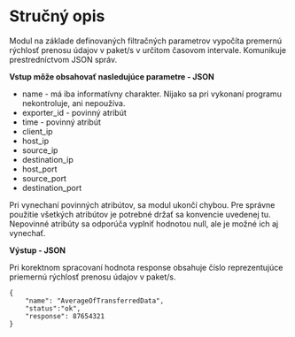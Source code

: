 Stručný opis
===================

Modul na základe definovaných filtračných parametrov vypočíta premernú rýchlosť prenosu údajov v paket/s v určitom časovom intervale. Komunikuje prestredníctvom JSON správ. 

**Vstup môže obsahovať nasledujúce parametre - JSON**

 - name - má iba informatívny charakter. Nijako sa pri vykonaní programu nekontroluje, ani nepoužíva.
 - exporter_id - povinný atribút
 - time - povinný atribút
 - client_ip
 - host_ip
 - source_ip
 - destination_ip
 - host_port
 - source_port
 - destination_port 

Pri vynechaní povinných atribútov, sa modul ukončí chybou. Pre správne použitie všetkých atribútov je potrebné držať sa konvencie uvedenej tu. Nepovinné atribúty sa odporúča vyplniť hodnotou null, ale je možné ich aj vynechať. 



**Výstup - JSON**

Pri korektnom spracovaní hodnota response obsahuje číslo reprezentujúce priemernú rýchlosť prenosu údajov v paket/s.

	{
        "name": "AverageOfTransferredData",
        "status":"ok",
        "response": 87654321 
	}